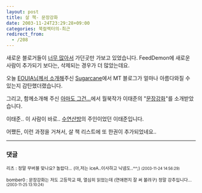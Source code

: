 ```yaml
---
layout: post
title: 살 책- 문장강화
date: 2003-11-24T23:29:28+09:00
categories: 북컬렉터의-최근
redirect_from:
  - /208
---
```


새로운 블로거들이 <a href="http://ednn.net/b2/index.html?m=200311#156" target=bb>너무 많아서</a> 가던곳만 가보고 있었습니다. FeedDemon에 새로운 사람이 추가되기 보다는, 삭제되는 경우가 더 많았는데요.

오늘 <a href="http://eouia.net/archives/000407.html" target=bb>EOUIA님께서 소개해</a>주신 <a href="http://sugar.oo.ly/sugar/" target=bb>Sugarcane</a>에서 MT 블로그가 얼마나 아름다와질 수 있는지 감탄했더랬습니다.

그리고, 함께소개해 주신 <a href="http://console.linuxstudy.pe.kr/blog/weblog.php" target=bb>아마도 그건...</a>에서 월북작가 이태준의 "<a href="http://console.linuxstudy.pe.kr/blog/weblog.php?id=D20031124" target=bb>문장강화</a>"를 소개받았습니다.

이태준.. 이 사람이 바로.. <a href="/223" target=aa>수연산방</a>의 주인이었던 이태준입니다.

어쨌든, 이런 과정을 거쳐서, 살 책 리스트에 또 한권이 추가되었네요..

* * *

### 댓글



<!--- cmt:453 --->
<!--- mail: --->
<!--- parent:0 --->

<small class=comment>리츠 : 정말 무버블 맞나요? 놀랍다..*.* (아,저는 iceA..이사하고 닉넴도..^^;) <small>(2003-11-24 14:56:29)</small></small>


<!--- cmt:454 --->
<!--- mail: --->
<!--- parent:0 --->

<small class=comment>bomber0 : 문장강화는 저도 고등학교 때, 열심히 읽었는데 (연애편지 잘 써 볼려구) 정말 강추입니다... <small>(2003-11-25 13:10:24)</small></small>

